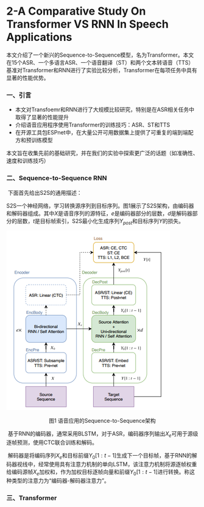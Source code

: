 # 2-A Comparative Study On Transformer VS RNN In Speech Applications

本文介绍了一个新兴的Sequence-to-Sequence模型，名为Transformer。本文在15个ASR、一个多语言ASR、一个语音翻译（ST）和两个文本转语音（TTS）基准对Transformer和RNN进行了实验比较分析，Transformer在每项任务中具有显著的性能优势。

### 一、引言

- 本文对Transfoemr和RNN进行了大规模比较研究，特别是在ASR相关任务中取得了显著的性能提升
- 介绍语音应用程序使用Transformer的训练技巧：ASR、ST和TTS
- 在开源工具包ESPnet中，在大量公开可用数据集上提供了可重复的端到端配方和预训练模型

本文旨在收集先前的基础研究，并在我们的实验中探索更广泛的话题（如准确性、速度和训练技巧）

### 二、Sequence-to-Sequence RNN

​	下面首先给出S2S的通用描述：	

​	S2S一个神经网络，学习转换源序列到目标序列。图1展示了S2S架构，由编码器和解码器组成。其中$X$是语音序列的源特征，$e$是编码器部分的层数，$d$是解码器部分的层数，$t$是目标帧索引，S2S最小化生成序列$Y_{post}$和目标序列$Y$的损失。

![](figs.assets/image-20230530111335616.png)

<center>图1 语音应用的Sequence-to-Sequence架构</center>

​	基于RNN的编码器，通常采用BLSTM，对于ASR，编码器序列输出$X_e$可用于源级逐帧预测，使用CTC联合训练和解码。

​	解码器是将编码序列$X_e$和目标前缀$Y_0[1:t-1]$生成下一个目标帧，基于RNN的解码器视线中，经常使用具有注意力机制的单向LSTM，该注意力机制将源逐帧权重给编码源帧$X_e$加权和，作为加权目标逐帧向量和前缀$Y_0[1:t-1]$进行转换。称这种类型的注意力为“编码器-解码器注意力”。

### 三、Transformer



